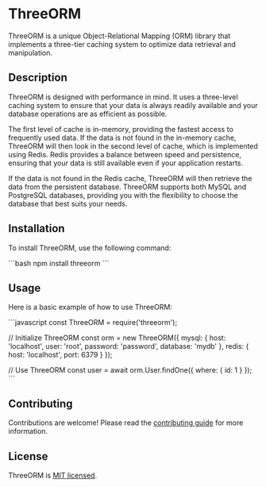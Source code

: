# ThreeORM

ThreeORM is a unique Object-Relational Mapping (ORM) library that implements a three-tier caching system to optimize data retrieval and manipulation. 

## Description

ThreeORM is designed with performance in mind. It uses a three-level caching system to ensure that your data is always readily available and your database operations are as efficient as possible. 

The first level of cache is in-memory, providing the fastest access to frequently used data. If the data is not found in the in-memory cache, ThreeORM will then look in the second level of cache, which is implemented using Redis. Redis provides a balance between speed and persistence, ensuring that your data is still available even if your application restarts. 

If the data is not found in the Redis cache, ThreeORM will then retrieve the data from the persistent database. ThreeORM supports both MySQL and PostgreSQL databases, providing you with the flexibility to choose the database that best suits your needs.

## Installation

To install ThreeORM, use the following command:

\```bash
npm install threeorm
\```

## Usage

Here is a basic example of how to use ThreeORM:

\```javascript
const ThreeORM = require('threeorm');

// Initialize ThreeORM
const orm = new ThreeORM({
  mysql: {
    host: 'localhost',
    user: 'root',
    password: 'password',
    database: 'mydb'
  },
  redis: {
    host: 'localhost',
    port: 6379
  }
});

// Use ThreeORM
const user = await orm.User.findOne({ where: { id: 1 } });
\```

## Contributing

Contributions are welcome! Please read the [contributing guide](CONTRIBUTING.md) for more information.

## License

ThreeORM is [MIT licensed](LICENSE).